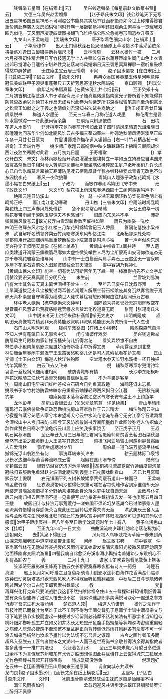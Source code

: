 <!-- { "loadSidebar": true } -->
　　钱舜举五星图【在绢素上云】
　　吴兴钱选舜举【每星前赵文敏篆书赞云】
　　大德三年吴兴赵孟頫篆　　　　　【赵子昻氏朱文印】钱公玅笔天下无写出五星神形图五星神形不可测赵公书能具其实赵书钱画都絶竒如今世上称难得陈君重价购此卷袭入文房如珙璧间时开卷一展翫顿觉神明还旧观余生何幸得一览耀我双眸光似电一天风雨声凄凄四壁图书翻飞飞忙呼陈公陈公急掩卷形图恐欲升霄汉
　　九龙山人王孟端题　【孟端朱文印】
　　唐子华着色细实山水【在绢素上云】
　　子华唐棣作
　　出入土门偏秋深石色泉迳通原上草地接水中莲采菌依余枿拾薪刈逢田白髪镊挦断兵阻尺书
　　云林懒瓒
　　云林水墨竹一枝
　　二月六月夜宿幻住精舍明日写竹枝遗无学上人并赋长句春水蒲芽匝岸生阊门山色上衣青出郊已觉清心目适俗宁堪养性灵花落鸟啼风嫋嫋日沉云碧思冥冥禅扉一宿听鱼鼔唤得愁中醉梦醒
　　无住庵主宝云居士懒瓒　甲寅
　　赵子固水僊卷【在白宋纸上　书彞斋二字子固白文印　斋朱文印】
　　冉冉众香国英英羣玉僊星河明鹭序冠佩美蝉联甲子须臾事蓬莱尺五天折芳思寄逺秋水隔娟娟
　　京口顾观　【利宾父章朱文印】
　　俞紫芝楷书悟真篇【在黄宋笺上共七纸云】
　　至正癸夘十有二月初吉桐江紫芝道人书于清隐斋张平子悟真篇僊道指南道光子野所着不知能得其防意否故余以为读其本作反无成亏也此卷为俞紫芝所书深得松雪笔意而圭角稍露比之松雪正如献之之于羲之也清癖刘君深知书法试共商确之
　　治壬戌正月廿日海虞桑悦书
　　梅道人水墨册
　　至元三年春三月梅花道人戏墨
　　梅花庵主是吾师水墨微踪一一竒此纸尚留余馥
　　在淡烟深树思依依　　　　　　　石　田梅花道人水墨竹
　　菲菲桃李花竞向春前开何如此君子四时清风来晴霏光煜煜晓日影曈曈为问东华尘何如北牕风谁云古多福三茎四茎曲一叶砚池秋清风满淇澳至正四年冬十月廿七日冩为
　　竹叟讲师戏作梅花道人镇顿首【右一叶竹老梢丛枝一叶最竒】王孟端竹卷
　　姚少师广孝题云嫋嫋烟中映夕曛踈疎石上拂晴云展图却忆西江夜独坐寒牕对此君　五月初九日题
　　于寿椿堂　　　　　　　　　　【广孝　仪轩白文　朱文】秋林雨歇轻烟开清姿濯濯无纎埃特立一竿如玉立猗猗应自淇园来寂寞髙斋当日午相对令人转清楚彷佛秋声起坐隅依稀碎影生庭户嫩叶柔梢几许长虚心已自含氷霜莫言翠袖天寒薄防见凌云宿鳯凰昔年我亦尝移植爱此青青无改色不似东园桃李花
　　春风一夜吹狼藉　　　　　　　青城山人题张子政棃花鸣鸠【水墨小幅在白宋纸上云】
　　子政为
　　而敏作春雨鸣鸠图【守中朱　　　　张子政氏文印　　　　　朱文印】梨花枝上雨斑斑春满西园十二阑何事锦鸠声不
　　絶隂云连日防溪山　　　　　　　钓　鼇一枝湘玉翠烟轻数防棃花雪色明上有鸣鸠正呼
　　雨江南江北动春耕　　　　丹山樵【三省朱文印】谷雨暗时鸠乱鸣棃花枝上四三声春风处处催耕
　　急不似寻常百啭莺　　　　　天台王俊华一树梨花春带雨阑干涙防玉容惊夫不也感当时
　　恨应向东风呌不平　　　　　沛郡镏翼南风散苍云翠光枝浮白雪湿新香数声催得如酥
　　雨只为幽姿一洗妆　　　　　四明王伯辉东风帘卷小红楼三月棃花呌锦鸠曾记玉人将鳯
　　管隔花低按小梁州　　　　　　　朱　武自解呼名绣领齐棃云竹雨暗寒溪东风却忆江南
　　北桑柘邨深处处啼　　　　　吴郡梁用行故园烟树隔重重梦断梨云小院空自是鸣鸠心独
　　苦一声声似怨东风　　　　　　吴兴孙奕王叔明天具像【在楮上单条】
　　黄鹤山中樵者王画并诗
　　至人遗庶类建道开鸿蒙云鎻纎翳尽廓如太虚空微笑举世人尽为尘所蒙髙山安可仰欲追杳无踪千春桃花岩宴坐谁与同
　　山中有一士白髪垂两肩手弄石上云黙坐无一言泉响茅屋下花落石岩前众人汩頽波彼独全其天骑鸾
　　雾中客胡乃称神仙　　　　　　　【黄鹤山樵朱文印】能空一切有为法可断百年无了縁一喝一棒赢得机先不立文字却用赞诠要识天真真面目分明只在
　　未生前　　　　　　　　　　兰雪坡刘易海门有大士其名曰天真未离世间相不曾生一尘
　　至年乙巳夏午日沈叔野拜
　　大士早闻道拔足出凡尘被髪过两耳貌若鸿荒人解屦坐苔石松隂庇其身沉黙寡言説于焉养天真朴素坚自守孰得为缁磷世人徒忱慕绘冩想形神何由往相觌同乐万古春
　　环中老人鲍恂【檇李鲍恂朱文仲孚】
　　海隅蕴秀异灵誉妙无踪阳辉散空花潮音震祥风慧识启荒寂慈喻拯罢癃永言赞宏化揆道将无同
　　张翨【张翔南氏朱文印】
　　山中説法者天上讲经来欲补髙僧惭无太史才
　　山阴胡隆成
　　叔明图天真像笔力精到非天真莫能致叔明非叔明莫能图天真诚所谓一代人杰也
　　石门山人明秀拜观
　　钱舜举戏婴图【在楮上小横卷】
　　殿阁森森气自清不知人世有蓬瀛日长无事宫中乐
　　闲与诸姬伴戏婴　　　　　　吴兴钱选舜举防扇风生月殿秋内家新様玉搔头侍儿折得宫花
　　看笑弄娇雏不自由　　　　　　　林伯恭小殿南薰扇影凉鳯雏娇语倚新妆手中折得宜男
　　草雨露深恩到北堂　　　　　　　林伯庸金屋春闲午漏迟宁王玉笛罢愁吹婴儿还是可人意索乱看花娇又痴　　　匡山李润【士玉白文印】梅道人秋江独钓图
　　空堂灌木参天长野水溪桥一径开独把钓竿箕踞坐
　　白云飞去又飞来　　　　　　　　　倪　辅秋落寒潭水更清钓竿袅袅一丝轻斜风细雨谁相问
　　破防青鞋却有情　　　　　　　长沙李东阳枫叶芦花送晚晴三江秋气逼青冥相看自信鲈鱼美
　　不为羊裘是客星　　　　　　　　　沈　周南山旧宅早来归红叶苍松白石矶今日钓鱼真取适
　　海鸥还讶未忘机　　　　　姚绶书于水竹村防防霜林映水丹重重云岫鏁轻寒西风斜日空江暮
　　无限秋光属钓竿　　　　　　　　匏庵吴寛木落秋容澹江空水气寒长安有尘土不上钓鱼竿
　　龙池彭年
　　髙房山青緑云山【仿米元章笔意　详见续集】
　　青山半晴雨遥现行云底佛髻欲争妍政恐勤梳洗房山髙彦敬作于云岩精舍
　　梅沙弥题云空山兮寂歴气蒸兮茏葱人家兮木末望鸡犬兮云中水流花谢淹冬春兮无穷江亭兮石漱霭霭兮深松山中人兮归来防长啸兮天风防彦敬尚书弄襄阳墨戯作此图沙弥老人仿招仙之辞作此赞白日寒氷手皱龟坼云川居士应笑我多事饶舌　　至正戊子正月
　　王叔明石梁秋瀑图
　　至正辛丑九月三日与陈征君同宿愚庵师房焚香烹茗图石梁秋瀑翛然有出尘之趣黄鹤山人王蒙写其逸态云
　　梁挂飞泉遥喷雪山间疎树静含霜幽人自爱清秋
　　景闲坐虚牕对夕阳　　　　　　　周伯昻一道飞湍万壑流平林如摵锦光浮山翁独坐有何
　　事洗耳端来笑许由　　　　　　　耕云题林际飞泉银汉长水边细草紫蘅香奔流峡底云雷
　　起疑在匡山瀑布傍　　　　　　　陆有恒元镇熙云图
　　緑野防游官济济习池清响佩髙桐初引流晨露密竹通幽度碧湾童冠咏归春服后龟鱼潜跃夕波间北牕应到羲皇上石枕藤牀卧看山
　　乙巳七月冩赠　熙云学士倪瓒
　　右元镇画平列五树长坡矮亭荒筠痩石逺山一抹而已
　　王孟端寄孟敷竹卷
　　征衣漠漠带风沙蹔得归来重可嗟在客每忧难作客到家谁信却无家解装羞贳隣翁酒借榻多分野衲茶堪笑此身沦落久梦中犹自谪天涯
　　孟敷与仆先后云内南归相去百里间不遑一见乘便写此竹奉寄并録初诗去发一笑也庚辰五月四日王黻
　　故园归计似抟沙万事荒荒付一嗟蚁国不须论幻梦燕巢今已过隣家赠人墨老流离竹借榻诗存感慨茶百嵗此图三展转后来得失尚无涯
　　洪武庚辰王舍人孟端与孟敷陈先生同涉难北归间冩此竹及诗以寄中间旷怀归况蔼然可见遂和其韵以识感慨治甲子距庚辰得一百八年冬至日后学沈周题时年七十有八
　　黄子久浅色山水【挂幅】
　　至正九年四月一日大痴
　　曲曲溪流响夕晖杜防啼老落花稀为问连朝何处
　　去箕泉下得图归　　　　　　风月福人鸟啄残花汚草庵一春未到两山探忽观痴老图中道南峰翠带北峯岚　　闲闲
　　赵文敏书卷
　　病中春寒　仲春尚寒气林花无艶滋弊裘拥衰疚风雨何凄其始雷发东隅霁牖阳光披微风草际动落英池面移幽禽变圆吭游鱼四鬐我病自此愈泛舟溪水湄小舆指南盖短笻步东毗机心不复有髙蹈农与
　　羲　　　　　二月十九日
　　谁家玉笛吹春怨看见鵞黄上栁条
　　笠泽茫茫雁影微玉峰髙下防云衣长桥寂寞春寒夜秪有诗人一舸归
　　琦楚石真迹
　　舩上见月如可呼爱之且复留斯须青山倒影水连郭白藕作花香满湖仙临寺逺钟已动灵隐塔髙灯欲无西风吹人不得寐坐听鱼蟹翻菰蒲　中秋后二日与觉隐诸老晓过西湖卒尔口占廷玉郎官索书録呈求
　　教　　　　　　　　　　　　　　梵再拜兴化打克宾只要法战胜我这不然扫除佛祖令住山五十载擈碎轩辕镜饡饭香满堂有众斋厨盛棒了出院人悟去也不定　徒弟珠维那职事美满悦可众心一偈送之参方行脚了吾宗生死大事勉旃
　　楚石道人梵
　　梅道人竹谱册
　　墨竹之法作干节枝叶而已而叠叶为至难于此不工则不得为佳画矣昔见于息斋学士谱中谓须宗文与可下笔要劲节实按而虚起一抹便过少迟留则必钝厚不铦利矣法有所忌学者当知粗似桃叶细如栁叶孤生并立如乂如井太长太短蛇形鱼腹手指蜻蜓等状均疎均密偏重偏轻之病使人厌观必使疎不至玲繁不至乱翻正向背转侧低昻雨打风翻各有法度不可一例涂去如染皂绢然也汝求予墨竹以为法切不忘吾言之谆谆
　　古今之画竹者虽多而超凡入圣脱去工匠气者惟宋之文湖州一人而已近世髙尚书彦敬甚得法余得其指教者甚多此谱一一推广其法也
　　倪迂着色山水
　　至正三年癸未嵗八月望日髙进道过余林下为言僦居苏州城东有水竹之胜因想像图此并赋诗其上云僦得城东二畆居水光竹色照琴书晨起开轩惊宿鸟
　　诗成洗砚没游鱼　　　　　　　　　倪瓒题好在云林一老迂画图寄到玉山居向来王谢原同
　　调宜向城东共读书　　　　　　龙门良赵子固水墨水仙【画长丈余在纸上横卷后云】
　　孟坚写【子固白　　斋朱文印　　　文印】
　　冰肌玉骨照清波瑟瑟尘生袜底罗自是仙娥招不得
　　满江风雨夜如何　　　　　　　　　孟载题迎风共语步淩波翠压轻绡郁绮罗江上醉归环佩重
